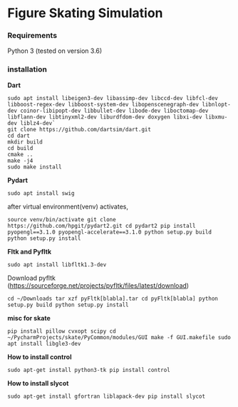 # Figure Skating Simulation

### Requirements 

Python 3 (tested on version 3.6)

### installation

**Dart**

    sudo apt install libeigen3-dev libassimp-dev libccd-dev libfcl-dev libboost-regex-dev libboost-system-dev libopenscenegraph-dev libnlopt-dev coinor-libipopt-dev libbullet-dev libode-dev liboctomap-dev libflann-dev libtinyxml2-dev liburdfdom-dev doxygen libxi-dev libxmu-dev liblz4-dev`
    git clone https://github.com/dartsim/dart.git
    cd dart
    mkdir build
    cd build
    cmake ..
    make -j4
    sudo make install
  

**Pydart**

`sudo apt install swig`

after virtual environment(venv) activates,

`source venv/bin/activate
git clone https://github.com/hpgit/pydart2.git
cd pydart2
pip install pyopengl==3.1.0 pyopengl-accelerate==3.1.0
python setup.py build
python setup.py install`


**Fltk and Pyfltk**

`sudo apt install libfltk1.3-dev`

Download pyfltk (https://sourceforge.net/projects/pyfltk/files/latest/download)

`cd ~/Downloads
tar xzf pyFltk[blabla].tar
cd pyFltk[blabla]
python setup.py build
python setup.py install`


**misc for skate**

`pip install pillow cvxopt scipy
cd ~/PycharmProjects/skate/PyCommon/modules/GUI
make -f GUI.makefile
sudo apt install libgle3-dev`


**How to install control**

`sudo apt-get install python3-tk
pip install control`

**How to install slycot**

`sudo apt-get install gfortran liblapack-dev
pip install slycot`
